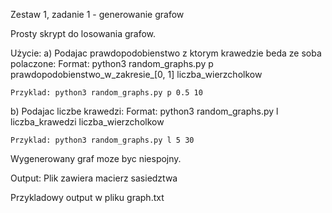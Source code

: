 Zestaw 1, zadanie 1 - generowanie grafow 

Prosty skrypt do losowania grafow.

Użycie:
a) Podajac prawdopodobienstwo z ktorym krawedzie beda ze soba polaczone:
    Format: python3 random_graphs.py p prawdopodobienstwo_w_zakresie_[0, 1] liczba_wierzcholkow

    Przyklad: python3 random_graphs.py p 0.5 10

b) Podajac liczbe krawedzi:
    Format: python3 random_graphs.py l liczba_krawedzi liczba_wierzcholkow

    Przyklad: python3 random_graphs.py l 5 30

Wygenerowany graf moze byc niespojny.



Output:
Plik zawiera macierz sasiedztwa

Przykladowy output w pliku graph.txt